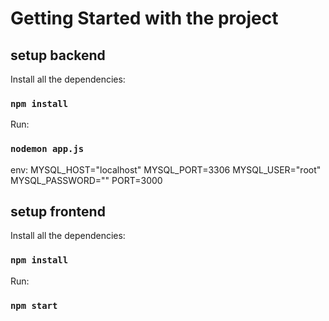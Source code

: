 # Getting Started with the project

## setup backend

Install all the dependencies:
### `npm install`

Run:
### `nodemon app.js`

env:
MYSQL_HOST="localhost"
MYSQL_PORT=3306
MYSQL_USER="root"
MYSQL_PASSWORD=""
PORT=3000


## setup frontend

Install all the dependencies:
### `npm install`

Run:
### `npm start`